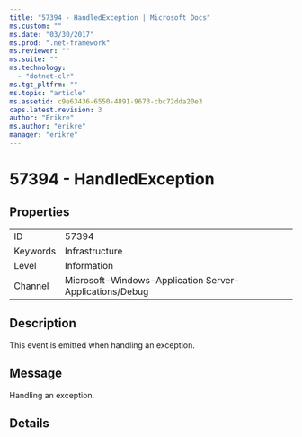 ```yaml
---
title: "57394 - HandledException | Microsoft Docs"
ms.custom: ""
ms.date: "03/30/2017"
ms.prod: ".net-framework"
ms.reviewer: ""
ms.suite: ""
ms.technology: 
  - "dotnet-clr"
ms.tgt_pltfrm: ""
ms.topic: "article"
ms.assetid: c9e63436-6550-4891-9673-cbc72dda20e3
caps.latest.revision: 3
author: "Erikre"
ms.author: "erikre"
manager: "erikre"
---
```

# 57394 - HandledException
## Properties  
  
|||  
|-|-|  
|ID|57394|  
|Keywords|Infrastructure|  
|Level|Information|  
|Channel|Microsoft-Windows-Application Server-Applications/Debug|  
  
## Description  
 This event is emitted when handling an exception.  
  
## Message  
 Handling an exception.  
  
## Details